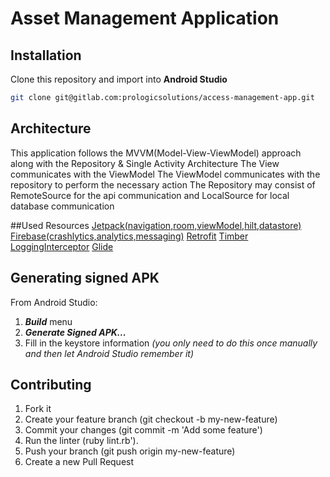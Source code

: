 # Asset Management Application


## Installation
Clone this repository and import into **Android Studio**
```bash
git clone git@gitlab.com:prologicsolutions/access-management-app.git
```


## Architecture
This application follows the MVVM(Model-View-ViewModel) approach along with the Repository & Single Activity Architecture
The View communicates with the ViewModel 
The ViewModel communicates with the repository to perform the necessary action 
The Repository may consist of RemoteSource for the api communication and LocalSource for local database communication

##Used Resources
[Jetpack(navigation,room,viewModel,hilt,datastore)](https://developer.android.com/jetpack?gclsrc=ds&gclsrc=ds&gclid=CLvoj8u2nPQCFUfN1AodDuYE5w)
[Firebase(crashlytics,analytics,messaging)](https://firebase.google.com/?gclsrc=ds&gclsrc=ds&gclid=CM3h0-C2nPQCFQiJjgodN_UFjQ)
[Retrofit](https://square.github.io/retrofit/)
[Timber](https://github.com/JakeWharton/timber)
[LoggingInterceptor](https://github.com/square/okhttp/tree/master/okhttp-logging-interceptor)
[Glide](https://github.com/bumptech/glide)

## Generating signed APK
From Android Studio:
1. ***Build*** menu
2. ***Generate Signed APK...***
3. Fill in the keystore information *(you only need to do this once manually and then let Android Studio remember it)*


## Contributing

1. Fork it
2. Create your feature branch (git checkout -b my-new-feature)
3. Commit your changes (git commit -m 'Add some feature')
4. Run the linter (ruby lint.rb').
5. Push your branch (git push origin my-new-feature)
6. Create a new Pull Request